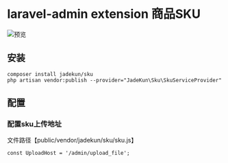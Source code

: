 laravel-admin extension 商品SKU
======

![预览](https://github.com/jade-kun/sku/blob/master/1.png?raw=true)

## 安装
```
composer install jadekun/sku
php artisan vendor:publish --provider="JadeKun\Sku\SkuServiceProvider"
```

## 配置

### 配置sku上传地址
文件路径【public/vendor/jadekun/sku/sku.js】
```
const UploadHost = '/admin/upload_file';
```



